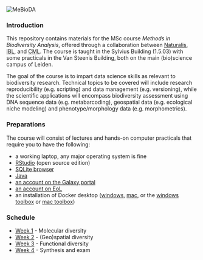 ![MeBioDA](doc/desktop.png)

### Introduction

This repository contains materials for the MSc course _Methods in Biodiversity Analysis_, offered through a 
collaboration between [Naturalis](http://naturalis.nl), [IBL](https://www.universiteitleiden.nl/en/science/biology),
and [CML](https://www.universiteitleiden.nl/wiskunde-en-natuurwetenschappen/milieuwetenschappen). The course is taught 
in the Sylvius Building (1.5.03) with some practicals in the Van Steenis Building, both on the main (bio)science campus 
of Leiden.

The goal of the course is to impart data science skills as relevant to biodiversity research. Technical topics to be 
covered will include research reproducibility (e.g. scripting) and data management (e.g. versioning), while the 
scientific applications will encompass biodiversity assessment using DNA sequence data (e.g. metabarcoding),
geospatial data (e.g. ecological niche modeling) and phenotype/morphology data (e.g. morphometrics). 

### Preparations

The course will consist of lectures and hands-on computer practicals that require you to have the following:

- a working laptop, any major operating system is fine
- [RStudio](https://rstudio.com/products/rstudio/) (open source edition)
- [SQLite browser](https://github.com/sqlitebrowser/sqlitebrowser)
- [Java](https://java.com/)
- [an account on the Galaxy portal](http://galaxy.naturalis.nl/user/login?use_panels=True&redirect=%2F)
- [an account on EoL](https://eol.org/users/sign_up)
- an installation of Docker desktop ([windows](https://docs.docker.com/docker-for-windows/), 
  [mac](https://docs.docker.com/docker-for-mac/), or the 
  [windows toolbox](https://docs.docker.com/toolbox/toolbox_install_windows/) or
  [mac toolbox](https://docs.docker.com/toolbox/toolbox_install_mac/))

### Schedule

- [Week 1](doc/week1) - Molecular diversity
- [Week 2](doc/week2) - (Geo)spatial diversity
- [Week 3](doc/week3) - Functional diversity
- [Week 4](doc/week4) - Synthesis and exam
